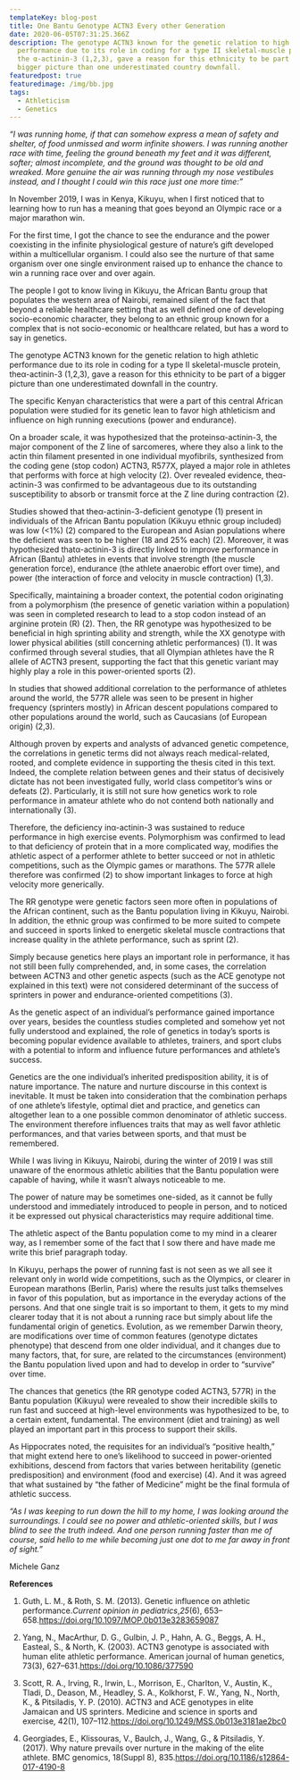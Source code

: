 ```yaml
---
templateKey: blog-post
title: One Bantu Genotype ACTN3 Every other Generation
date: 2020-06-05T07:31:25.366Z
description: The genotype ACTN3 known for the genetic relation to high athletic
  performance due to its role in coding for a type II skeletal-muscle protein,
  the α-actinin-3 (1,2,3), gave a reason for this ethnicity to be part of a
  bigger picture than one underestimated country downfall.
featuredpost: true
featuredimage: /img/bb.jpg
tags:
  - Athleticism
  - Genetics
---
```

*“I was running home, if that can somehow express a mean of safety and shelter, of food unmissed and worm infinite showers. I was running another race with time, feeling the ground beneath my feet and it was different, softer; almost incomplete, and the ground was thought to be old and wreaked. More genuine the air was running through my nose vestibules instead, and I thought I could win this race just one more time:”*

In November 2019, I was in Kenya, Kikuyu, when I first noticed that to learning how to run has a meaning that goes beyond an Olympic race or a major marathon win.

For the first time, I got the chance to see the endurance and the power coexisting in the infinite physiological gesture of nature’s gift developed within a multicellular organism. I could also see the nurture of that same organism over one single environment raised up to enhance the chance to win a running race over and over again.

The people I got to know living in Kikuyu, the African Bantu group that populates the western area of Nairobi, remained silent of the fact that beyond a reliable healthcare setting that as well defined one of developing socio-economic character, they belong to an ethnic group known for a complex that is not socio-economic or healthcare related, but has a word to say in genetics.

The genotype ACTN3 known for the genetic relation to high athletic performance due to its role in coding for a type II skeletal-muscle protein, theα-actinin-3 (1,2,3), gave a reason for this ethnicity to be part of a bigger picture than one underestimated downfall in the country.

The specific Kenyan characteristics that were a part of this central African population were studied for its genetic lean to favor high athleticism and influence on high running executions (power and endurance).

On a broader scale, it was hypothesized that the proteinsα-actinin-3, the major component of the Z line of sarcomeres, where they also a link to the actin thin filament presented in one individual myofibrils, synthesized from the coding gene (stop codon) ACTN3, R577X, played a major role in athletes that performs with force at high velocity (2). Over revealed evidence, theα-actinin-3 was confirmed to be advantageous due to its outstanding susceptibility to absorb or transmit force at the Z line during contraction (2).

Studies showed that theα-actinin-3-deficient genotype (1) present in individuals of the African Bantu population (Kikuyu ethnic group included) was low (<1%) (2) compared to the European and Asian populations where the deficient was seen to be higher (18 and 25% each) (2). Moreover, it was hypothesized thatα-actinin-3 is directly linked to improve performance in African (Bantu) athletes in events that involve strength (the muscle generation force), endurance (the athlete anaerobic effort over time), and power (the interaction of force and velocity in muscle contraction) (1,3).

Specifically, maintaining a broader context, the potential codon originating from a polymorphism (the presence of genetic variation within a population) was seen in completed research to lead to a stop codon instead of an arginine protein (R) (2). Then, the RR genotype was hypothesized to be beneficial in high sprinting ability and strength, while the XX genotype with lower physical abilities (still concerning athletic performances) (1). It was confirmed through several studies, that all Olympian athletes have the R allele of ACTN3 present, supporting the fact that this genetic variant may highly play a role in this power-oriented sports (2).

In studies that showed additional correlation to the performance of athletes around the world, the 577R allele was seen to be present in higher frequency (sprinters mostly) in African descent populations compared to other populations around the world, such as Caucasians (of European origin) (2,3).

Although proven by experts and analysts of advanced genetic competence, the correlations in genetic terms did not always reach medical-related, rooted, and complete evidence in supporting the thesis cited in this text. Indeed, the complete relation between genes and their status of decisively dictate has not been investigated fully, world class competitor’s wins or defeats (2). Particularly, it is still not sure how genetics work to role performance in amateur athlete who do not contend both nationally and internationally (3).

Therefore, the deficiency inα-actinin-3 was sustained to reduce performance in high exercise events. Polymorphism was confirmed to lead to that deficiency of protein that in a more complicated way, modifies the athletic aspect of a performer athlete to better succeed or not in athletic competitions, such as the Olympic games or marathons. The 577R allele therefore was confirmed (2) to show important linkages to force at high velocity more generically.

The RR genotype were genetic factors seen more often in populations of the African continent, such as the Bantu population living in Kikuyu, Nairobi. In addition, the ethnic group was confirmed to be more suited to compete and succeed in sports linked to energetic skeletal muscle contractions that increase quality in the athlete performance, such as sprint (2).

Simply because genetics here plays an important role in performance, it has not still been fully comprehended, and, in some cases, the correlation between ACTN3 and other genetic aspects (such as the ACE genotype not explained in this text) were not considered determinant of the success of sprinters in power and endurance-oriented competitions (3).

As the genetic aspect of an individual’s performance gained importance over years, besides the countless studies completed and somehow yet not fully understood and explained, the role of genetics in today’s sports is becoming popular evidence available to athletes, trainers, and sport clubs with a potential to inform and influence future performances and athlete’s success.

Genetics are the one individual’s inherited predisposition ability, it is of nature importance. The nature and nurture discourse in this context is inevitable. It must be taken into consideration that the combination perhaps of one athlete’s lifestyle, optimal diet and practice, and genetics can altogether lean to a one possible common denominator of athletic success. The environment therefore influences traits that may as well favor athletic performances, and that varies between sports, and that must be remembered.

While I was living in Kikuyu, Nairobi, during the winter of 2019 I was still unaware of the enormous athletic abilities that the Bantu population were capable of having, while it wasn’t always noticeable to me.

The power of nature may be sometimes one-sided, as it cannot be fully understood and immediately introduced to people in person, and to noticed it be expressed out physical characteristics may require additional time.

The athletic aspect of the Bantu population come to my mind in a clearer way, as I remember some of the fact that I sow there and have made me write this brief paragraph today.

In Kikuyu, perhaps the power of running fast is not seen as we all see it relevant only in world wide competitions, such as the Olympics, or clearer in European marathons (Berlin, Paris) where the results just talks themselves in favor of this population, but as importance in the everyday actions of the persons. And that one single trait is so important to them, it gets to my mind clearer today that it is not about a running race but simply about life the fundamental origin of genetics. Evolution, as we remember Darwin theory, are modifications over time of common features (genotype dictates phenotype) that descend from one older individual, and it changes due to many factors, that, for sure, are related to the circumstances (environment) the Bantu population lived upon and had to develop in order to “survive” over time.

The chances that genetics (the RR genotype coded ACTN3, 577R) in the Bantu population (Kikuyu) were revealed to show their incredible skills to run fast and succeed at high-level environments was hypothesized to be, to a certain extent, fundamental. The environment (diet and training) as well played an important part in this process to support their skills.

[](<>)As Hippocrates noted, the requisites for an individual’s “positive health,” that might extend here to one’s likelihood to succeed in power-oriented exhibitions, descend from factors that varies between heritability (genetic predisposition) and environment (food and exercise) (4). And it was agreed that what sustained by “the father of Medicine” might be the final formula of athletic success.

*“As I was keeping to run down the hill to my home, I was looking around the surroundings. I could see no power and athletic-oriented skills, but I was blind to see the truth indeed. And one person running faster than me of course, said hello to me while becoming just one dot to me far away in front of sight.”*

Michele Ganz



**References**

1. Guth, L. M., & Roth, S. M. (2013). Genetic influence on athletic performance.*Current opinion in pediatrics*,*25*(6), 653–658.<https://doi.org/10.1097/MOP.0b013e3283659087>

2. Yang, N., MacArthur, D. G., Gulbin, J. P., Hahn, A. G., Beggs, A. H., Easteal, S., & North, K. (2003). ACTN3 genotype is associated with human elite athletic performance. American journal of human genetics, 73(3), 627–631.<https://doi.org/10.1086/377590>

3. Scott, R. A., Irving, R., Irwin, L., Morrison, E., Charlton, V., Austin, K., Tladi, D., Deason, M., Headley, S. A., Kolkhorst, F. W., Yang, N., North, K., & Pitsiladis, Y. P. (2010). ACTN3 and ACE genotypes in elite Jamaican and US sprinters. Medicine and science in sports and exercise, 42(1), 107–112.<https://doi.org/10.1249/MSS.0b013e3181ae2bc0>

4. Georgiades, E., Klissouras, V., Baulch, J., Wang, G., & Pitsiladis, Y. (2017). Why nature prevails over nurture in the making of the elite athlete. BMC genomics, 18(Suppl 8), 835.<https://doi.org/10.1186/s12864-017-4190-8>
